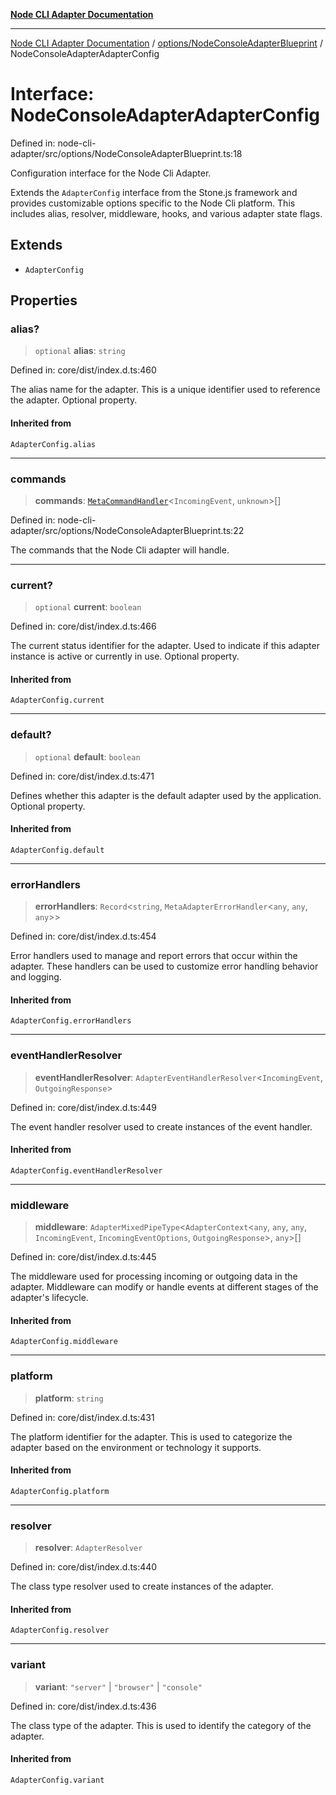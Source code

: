 [**Node CLI Adapter Documentation**](../../../README.md)

***

[Node CLI Adapter Documentation](../../../README.md) / [options/NodeConsoleAdapterBlueprint](../README.md) / NodeConsoleAdapterAdapterConfig

# Interface: NodeConsoleAdapterAdapterConfig

Defined in: node-cli-adapter/src/options/NodeConsoleAdapterBlueprint.ts:18

Configuration interface for the Node Cli Adapter.

Extends the `AdapterConfig` interface from the Stone.js framework and provides
customizable options specific to the Node Cli platform. This includes
alias, resolver, middleware, hooks, and various adapter state flags.

## Extends

- `AdapterConfig`

## Properties

### alias?

> `optional` **alias**: `string`

Defined in: core/dist/index.d.ts:460

The alias name for the adapter.
This is a unique identifier used to reference the adapter.
Optional property.

#### Inherited from

`AdapterConfig.alias`

***

### commands

> **commands**: [`MetaCommandHandler`](../../../declarations/interfaces/MetaCommandHandler.md)\<`IncomingEvent`, `unknown`\>[]

Defined in: node-cli-adapter/src/options/NodeConsoleAdapterBlueprint.ts:22

The commands that the Node Cli adapter will handle.

***

### current?

> `optional` **current**: `boolean`

Defined in: core/dist/index.d.ts:466

The current status identifier for the adapter.
Used to indicate if this adapter instance is active or currently in use.
Optional property.

#### Inherited from

`AdapterConfig.current`

***

### default?

> `optional` **default**: `boolean`

Defined in: core/dist/index.d.ts:471

Defines whether this adapter is the default adapter used by the application.
Optional property.

#### Inherited from

`AdapterConfig.default`

***

### errorHandlers

> **errorHandlers**: `Record`\<`string`, `MetaAdapterErrorHandler`\<`any`, `any`, `any`\>\>

Defined in: core/dist/index.d.ts:454

Error handlers used to manage and report errors that occur within the adapter.
These handlers can be used to customize error handling behavior and logging.

#### Inherited from

`AdapterConfig.errorHandlers`

***

### eventHandlerResolver

> **eventHandlerResolver**: `AdapterEventHandlerResolver`\<`IncomingEvent`, `OutgoingResponse`\>

Defined in: core/dist/index.d.ts:449

The event handler resolver used to create instances of the event handler.

#### Inherited from

`AdapterConfig.eventHandlerResolver`

***

### middleware

> **middleware**: `AdapterMixedPipeType`\<`AdapterContext`\<`any`, `any`, `any`, `IncomingEvent`, `IncomingEventOptions`, `OutgoingResponse`\>, `any`\>[]

Defined in: core/dist/index.d.ts:445

The middleware used for processing incoming or outgoing data in the adapter.
Middleware can modify or handle events at different stages of the adapter's lifecycle.

#### Inherited from

`AdapterConfig.middleware`

***

### platform

> **platform**: `string`

Defined in: core/dist/index.d.ts:431

The platform identifier for the adapter.
This is used to categorize the adapter based on the environment or technology it supports.

#### Inherited from

`AdapterConfig.platform`

***

### resolver

> **resolver**: `AdapterResolver`

Defined in: core/dist/index.d.ts:440

The class type resolver used to create instances of the adapter.

#### Inherited from

`AdapterConfig.resolver`

***

### variant

> **variant**: `"server"` \| `"browser"` \| `"console"`

Defined in: core/dist/index.d.ts:436

The class type of the adapter.
This is used to identify the category of the adapter.

#### Inherited from

`AdapterConfig.variant`
